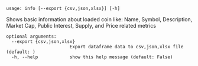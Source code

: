```
usage: info [--export {csv,json,xlsx}] [-h]
```

Shows basic information about loaded coin like: Name, Symbol, Description, Market Cap, Public Interest, Supply, and Price related metrics

```
optional arguments:
  --export {csv,json,xlsx}
                        Export dataframe data to csv,json,xlsx file (default: )
  -h, --help            show this help message (default: False)
```
